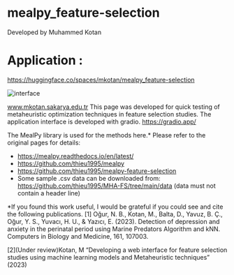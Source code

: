 # mealpy_feature-selection

Developed by Muhammed Kotan

# Application :
https://huggingface.co/spaces/mkotan/mealpy_feature-selection


![interface]()


www.mkotan.sakarya.edu.tr 
This page was developed for quick testing of metaheuristic optimization techniques in feature selection studies. 
The application interface is developed with gradio. https://gradio.app/ 

The MealPy library is used for the methods here.* Please refer to the original pages for details:
* https://mealpy.readthedocs.io/en/latest/ 
* https://github.com/thieu1995/mealpy 
* https://github.com/thieu1995/mealpy-feature-selection 
* Some sample .csv data can be downloaded from: https://github.com/thieu1995/MHA-FS/tree/main/data (data must not contain a header line) 
 
*If you found this work useful, I would be grateful if you could see and cite the following publications. 
 [1] Oğur, N. B., Kotan, M., Balta, D., Yavuz, B. Ç., Oğur, Y. S., Yuvacı, H. U., & Yazıcı, E. (2023). Detection of depression and anxiety in the perinatal period using Marine Predators Algorithm and kNN. Computers in Biology and Medicine, 161, 107003. 
 
 [2](Under review)Kotan, M “Developing a web interface for feature selection studies using machine learning models and Metaheuristic techniques” (2023)
